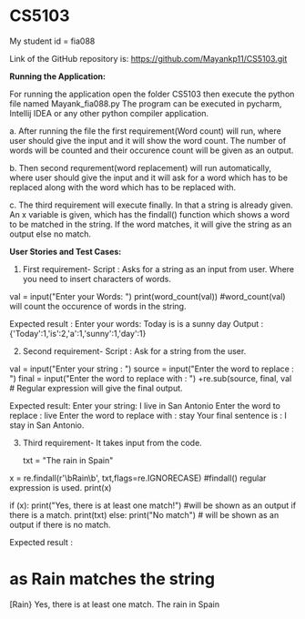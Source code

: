 # CS5103

My student id = fia088

Link of the GitHub repository is: https://github.com/Mayankp11/CS5103.git

**Running the Application:**

For running the application open the folder CS5103 then execute the python file named Mayank_fia088.py
The program can be executed in pycharm, Intellij IDEA or any other python compiler application.

a. After running the file the first requirement(Word count) will run, where user should give the input and it will show the word count. The number of words will be counted and their occurence count will be given as an output.

b. Then second requrement(word replacement) will run automatically, where  user should give the input and it will ask for a word which has to be replaced along with the word which has to be replaced with.

c. The third requirement will execute finally. In that a string is already given. An x variable is given, which has the findall() function which shows a word to be matched in the string. If the word matches, it will give the string as an output else no match.

**User Stories and Test Cases:**
1. First requirement- 
 Script : 
 Asks for a string as an input from user.
 Where you need to insert characters of words.
 
 val = input("Enter your Words: ")
print(word_count(val))   #word_count(val) will count the occurence of words in the string.

Expected result :
Enter your words: Today is is a sunny day
Output : {'Today':1,'is':2,'a':1,'sunny':1,'day':1}

2. Second requirement-
  Script :
  Ask for a string from the user.
  
  val = input("Enter your string : ")
  source = input("Enter the word to replace : ")
  final = input("Enter the word to replace with : ")
  +re.sub(source, final, val     # Regular expression will give the final output.
  
  Expected result:
  Enter your string: I live in San Antonio
  Enter the word to replace : live
  Enter the word to replace with : stay
  Your final sentence is : I stay in San Antonio.
  
3. Third requirement-
   It takes input from the code.
   
   txt = "The rain in Spain"



x = re.findall(r'\bRain\b', txt,flags=re.IGNORECASE)     #findall() regular expression is used.
print(x)

if (x):
    print("Yes, there is at least one match!")    #will be shown as an output if there is a match.
    print(txt)
else:
    print("No match")                             # will be shown as an output if there is no match.
    
    
 Expected result :
 
 # as Rain matches the string #
 
 [Rain}
 Yes, there is at least one match.
 The rain in Spain
 
  
  

